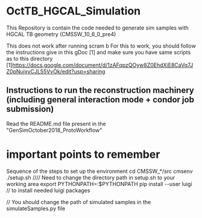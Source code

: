 # OctTB_HGCAL_Simulation
This Repository is contain the code needed to generate sim samples with HGCAL TB geometry (CMSSW_10_6_0_pre4) 

This does not work after running scram b 
For this to work, you should follow the instructions give in this gDoc [1] and make sure you have same scripts as to this directory
[1]https://docs.google.com/document/d/1zAFqpzQOyw8Z0EhdXiE8CaVq7JZ0pNujxyCJL55VvOk/edit?usp=sharing


## Instructions to run the reconstruction machinery (including general interaction mode + condor job submission)

Read the README.md file present in the "GenSimOctober2018_ProtoWorkflow"

# important points to remember
Sequence of the steps to set up the environment
cd CMSSW_*/src
cmsenv
./setup.sh //// Need	to change the directory path in	setup.sh to your working area
export PYTHONPATH=<path to GenSimOctober2018_ProtoWorkflow>:$PYTHONPATH
pip install --user luigi   // to install needed luigi packages

// You should change the path of simulated samples in the simulateSamples.py file